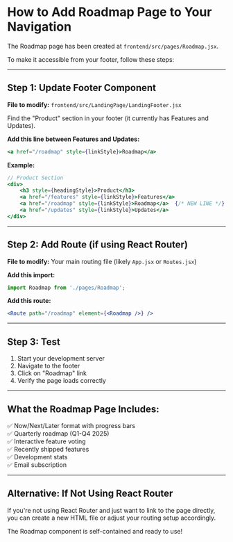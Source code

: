 # How to Add Roadmap Page to Your Navigation

The Roadmap page has been created at `frontend/src/pages/Roadmap.jsx`.

To make it accessible from your footer, follow these steps:

---

## Step 1: Update Footer Component

**File to modify:** `frontend/src/LandingPage/LandingFooter.jsx`

Find the "Product" section in your footer (it currently has Features and Updates).

**Add this line between Features and Updates:**

```jsx
<a href="/roadmap" style={linkStyle}>Roadmap</a>
```

**Example:**
```jsx
// Product Section
<div>
    <h3 style={headingStyle}>Product</h3>
    <a href="/features" style={linkStyle}>Features</a>
    <a href="/roadmap" style={linkStyle}>Roadmap</a>  {/* NEW LINE */}
    <a href="/updates" style={linkStyle}>Updates</a>
</div>
```

---

## Step 2: Add Route (if using React Router)

**File to modify:** Your main routing file (likely `App.jsx` or `Routes.jsx`)

**Add this import:**
```jsx
import Roadmap from './pages/Roadmap';
```

**Add this route:**
```jsx
<Route path="/roadmap" element={<Roadmap />} />
```

---

## Step 3: Test

1. Start your development server
2. Navigate to the footer
3. Click on "Roadmap" link
4. Verify the page loads correctly

---

## What the Roadmap Page Includes:

✅ Now/Next/Later format with progress bars  
✅ Quarterly roadmap (Q1-Q4 2025)  
✅ Interactive feature voting  
✅ Recently shipped features  
✅ Development stats  
✅ Email subscription  

---

## Alternative: If Not Using React Router

If you're not using React Router and just want to link to the page directly, you can create a new HTML file or adjust your routing setup accordingly.

The Roadmap component is self-contained and ready to use!
